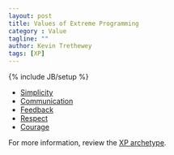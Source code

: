 ```yaml
---
layout: post
title: Values of Extreme Programming
category : Value
tagline: ""
author: Kevin Trethewey
tags: [XP]
---
```

{% include JB/setup %}

* [Simplicity](/Value/Simplicity)
* [Communication](/Value/Communication)
* [Feedback](/Value/Feedback)
* [Respect](/Value/Respect)
* [Courage](/Value/Courage)


For more information, review the [XP archetype](/archetype/XP/).
